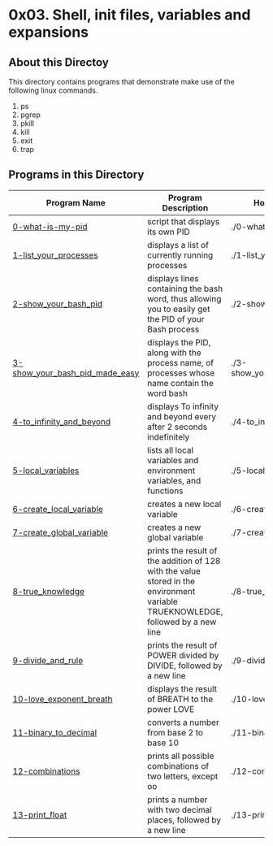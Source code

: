 # 0x03. Shell, init files, variables and expansions

## About this Directoy

This directory contains programs that demonstrate make use of the following linux commands.

1. ps <br>
2. pgrep <br>
3. pkill <br>
4. kill <br>
5. exit <br>
6. trap <br>

## Programs in this Directory

Program Name | Program Description | How to Run Program
------------ | ------------------- | ------------------
[0-what-is-my-pid](./0-what-is-my-pid) | script that displays its own PID | ./0-what-is-my-pid
[1-list_your_processes](./1-list_your_processes) | displays a list of currently running processes | ./1-list_your_processes
[2-show_your_bash_pid](./2-show_your_bash_pid) | displays lines containing the bash word, thus allowing you to easily get the PID of your Bash process | ./2-show_your_bash_pid
[3-show_your_bash_pid_made_easy](./3-show_your_bash_pid_made_easy) | displays the PID, along with the process name, of processes whose name contain the word bash | ./3-show_your_bash_pid_made_easy
[4-to_infinity_and_beyond](./4-to_infinity_and_beyond) | displays To infinity and beyond every after 2 seconds indefinitely | ./4-to_infinity_and_beyond
[5-local_variables](./5-local_variables) | lists all local variables and environment variables, and functions | ./5-local_variables
[6-create_local_variable](./6-create_local_variable) | creates a new local variable | ./6-create_local_variable
[7-create_global_variable](./7-create_global_variable) | creates a new global variable | ./7-create_global_variable
[8-true_knowledge](./8-true_knowledge) | prints the result of the addition of 128 with the value stored in the environment variable TRUEKNOWLEDGE, followed by a new line | ./8-true_knowledge
[9-divide_and_rule](./9-divide_and_rule) | prints the result of POWER divided by DIVIDE, followed by a new line | ./9-divide_and_rule
[10-love_exponent_breath](./10-love_exponent_breath) | displays the result of BREATH to the power LOVE | ./10-love_exponent_breath
[11-binary_to_decimal](./11-binary_to_decimal) | converts a number from base 2 to base 10 | ./11-binary_to_decimal
[12-combinations](./12-combinations) | prints all possible combinations of two letters, except oo | ./12-combinations
[13-print_float](./13-print_float) | prints a number with two decimal places, followed by a new line | ./13-print_float
